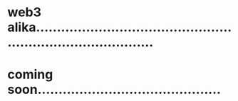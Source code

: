 # web3 alika..................................................................................
# coming soon............................................
